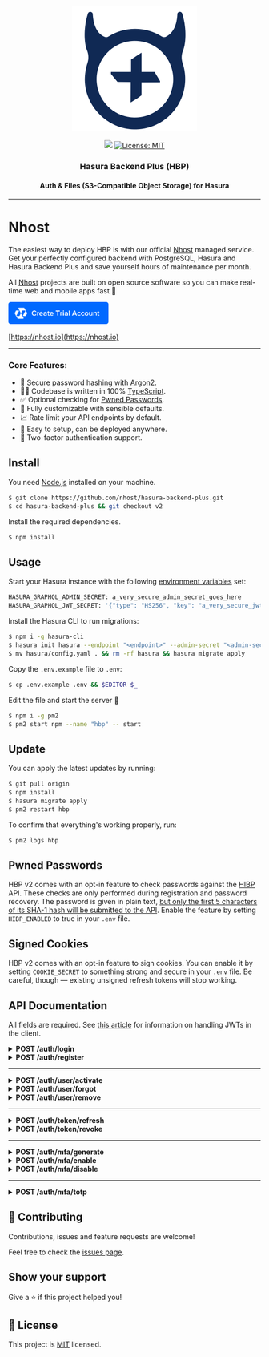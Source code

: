 <p align="center">
  <a href="https://github.com/nhost/hasura-backend-plus">
    <img
      src="assets/logo.png"
      width="250px"
      alt="HBP"
    />
  </a>
</p>

<p align="center">
  <img
    src="https://img.shields.io/badge/version-1.2.0-blue.svg?cacheSeconds=2592000"
  />

  <a href="LICENSE">
    <img
      src="https://img.shields.io/badge/License-MIT-yellow.svg"
      alt="License: MIT"
    />
  </a>
</p>

<h3 align="center">Hasura Backend Plus (HBP)</h3>
<h4 align="center">Auth & Files (S3-Compatible Object Storage) for Hasura</h4>

---

# Nhost

The easiest way to deploy HBP is with our official [Nhost](https://nhost.io) managed service. Get your perfectly configured backend with PostgreSQL, Hasura and Hasura Backend Plus and save yourself hours of maintenance per month.

All [Nhost](https://nhost.io) projects are built on open source software so you can make real-time web and mobile apps fast 🚀

<a href="https://nhost.io/register">
  <img
    src="assets/nhost-register-button.png"
    width="200px"
  />
</a>

[https://nhost.io](https://nhost.io)

---

### Core Features:

- 🔐 Secure password hashing with [Argon2](https://github.com/P-H-C/phc-winner-argon2).
- 👨‍💻 Codebase is written in 100% [TypeScript](https://www.typescriptlang.org).
- ✅ Optional checking for [Pwned Passwords](#pwned-passwords).
- 🎨 Fully customizable with sensible defaults.
- 📈 Rate limit your API endpoints by default.
- 🚀 Easy to setup, can be deployed anywhere.
- 🔑 Two-factor authentication support.

## Install

You need [Node.js](https://nodejs.org) installed on your machine.

```sh
$ git clone https://github.com/nhost/hasura-backend-plus.git
$ cd hasura-backend-plus && git checkout v2
```

Install the required dependencies.

```sh
$ npm install
```

## Usage

Start your Hasura instance with the following [environment variables](https://hasura.io/docs/1.0/graphql/manual/deployment/graphql-engine-flags/config-examples.html) set:

```sh
HASURA_GRAPHQL_ADMIN_SECRET: a_very_secure_admin_secret_goes_here
HASURA_GRAPHQL_JWT_SECRET: '{"type": "HS256", "key": "a_very_secure_jwt_secret_goes_here"}'
```

Install the Hasura CLI to run migrations:

```sh
$ npm i -g hasura-cli
$ hasura init hasura --endpoint "<endpoint>" --admin-secret "<admin-secret>"
$ mv hasura/config.yaml . && rm -rf hasura && hasura migrate apply
```

Copy the `.env.example` file to `.env`:

```sh
$ cp .env.example .env && $EDITOR $_
```

Edit the file and start the server 🚀

```sh
$ npm i -g pm2
$ pm2 start npm --name "hbp" -- start
```

## Update

You can apply the latest updates by running:

```sh
$ git pull origin
$ npm install
$ hasura migrate apply
$ pm2 restart hbp
```

To confirm that everything's working properly, run:

```sh
$ pm2 logs hbp
```

## Pwned Passwords

HBP v2 comes with an opt-in feature to check passwords against the [HIBP](https://haveibeenpwned.com) API. These checks are only performed during registration and password recovery. The password is given in plain text, [but only the first 5 characters of its SHA-1 hash will be submitted to the API](https://github.com/wKovacs64/hibp/blob/develop/API.md#pwnedpassword). Enable the feature by setting `HIBP_ENABLED` to true in your `.env` file.

## Signed Cookies

HBP v2 comes with an opt-in feature to sign cookies. You can enable it by setting `COOKIE_SECRET` to something strong and secure in your `.env` file. Be careful, though — existing unsigned refresh tokens will stop working.

## API Documentation

All fields are required. See [this article](https://hasura.io/blog/best-practices-of-using-jwt-with-graphql) for information on handling JWTs in the client.

<details>
<summary><strong>POST /auth/login</strong></summary>

## Request:

```json
{
  "email": "hello@example.com",
  "password": "between 6-128 characters"
}
```

## Response:

```
Set-Cookie: refresh_token=...
```

```json
{
  "jwt_token": "...",
  "jwt_expires_in": 900000
}
```

> If MFA is enabled for the account, a `ticket` is returned in the JSON response.<br />
> Proceed authentication by requesting the `/auth/mfa/totp` endpoint (see below).

</details>

<details>
<summary><strong>POST /auth/register</strong></summary>

## Request:

```json
{
  "email": "hello@example.com",
  "password": "between 6-128 characters",
  "username": "alphanumeric string between 2-32 in length"
}
```

## Response:

```
204 No Content
```

</details>

---

<details>
<summary><strong>POST /auth/user/activate</strong></summary>

## Request:

```json
{
  "ticket": "0175b2e2-b6b5-4d3f-a5db-5b2d4bfc2ce7"
}
```

## Response:

```
204 No Content
```

</details>

<details>
<summary><strong>POST /auth/user/forgot</strong></summary>

## Request:

```json
{
  "ticket": "6a135423-85c8-4c99-b9ca-3a0108202255",
  "new_password": "between 6-128 characters"
}
```

## Response:

```
204 No Content
```

</details>

<details>
<summary><strong>POST /auth/user/remove</strong></summary>

## Request:

```
Authorization: Bearer ...
```

## Response:

```
204 No Content
```

</details>

---

<details>
<summary><strong>POST /auth/token/refresh</strong></summary>

## Request:

```
Cookie: refresh_token=...
```

## Response:

```
Set-Cookie: refresh_token=...
```

```json
{
  "jwt_token": "...",
  "jwt_expires_in": 900000
}
```

</details>

<details>
<summary><strong>POST /auth/token/revoke</strong></summary>

## Request:

```
Authorization: Bearer ...
```

## Response:

```
204 No Content
```

</details>

---

<details>
<summary><strong>POST /auth/mfa/generate</strong></summary>

## Request:

```
Authorization: Bearer ...
```

## Response:

```json
{
  "image_url": "...",
  "otp_secret": "..."
}
```

</details>

<details>
<summary><strong>POST /auth/mfa/enable</strong></summary>

## Request:

```
Authorization: Bearer ...
```

```json
{
  "code": "892723"
}
```

## Response:

```
204 No Content
```

</details>

<details>
<summary><strong>POST /auth/mfa/disable</strong></summary>

## Request:

```
Authorization: Bearer ...
```

```json
{
  "code": "109509"
}
```

## Response:

```
204 No Content
```

</details>

---

<details>
<summary><strong>POST /auth/mfa/totp</strong></summary>

## Request:

```json
{
  "code": "364124",
  "ticket": "259878d6-87be-4729-a3cc-53548f7ff72c"
}
```

## Response:

```
Set-Cookie: refresh_token=...
```

```json
{
  "jwt_token": "...",
  "jwt_expires_in": 900000
}
```

</details>

## 🤝 Contributing

Contributions, issues and feature requests are welcome!

Feel free to check the [issues page](https://github.com/nhost/hasura-backend-plus/issues).

## Show your support

Give a ⭐️ if this project helped you!

## 📝 License

This project is [MIT](LICENSE) licensed.
